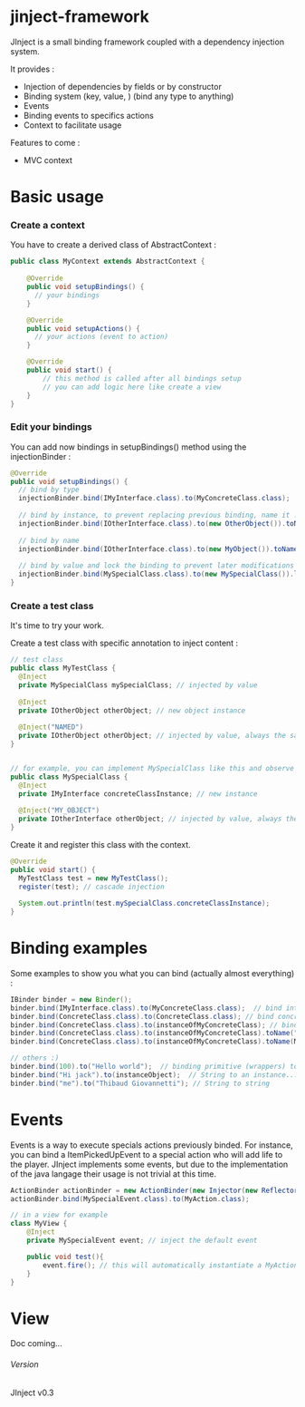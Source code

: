 # jinject-framework
JInject is a small binding framework coupled with a dependency injection system.

It provides :
* Injection of dependencies by fields or by constructor
* Binding system (key, value, <name>)  (bind any type to anything)
* Events
* Binding events to specifics actions
* Context to facilitate usage

Features to come :
* MVC context



# Basic usage
### Create a context
You have to create a derived class of AbstractContext :

```java
public class MyContext extends AbstractContext {
	
	@Override
	public void setupBindings() {
	  // your bindings
	}

	@Override
	public void setupActions() {
	  // your actions (event to action)
	}

	@Override
	public void start() {
		// this method is called after all bindings setup
		// you can add logic here like create a view
	}
}
```

### Edit your bindings
You can add now bindings in setupBindings() method using the injectionBinder :

```java
@Override
public void setupBindings() {
  // bind by type
  injectionBinder.bind(IMyInterface.class).to(MyConcreteClass.class); 
  
  // bind by instance, to prevent replacing previous binding, name it !
  injectionBinder.bind(IOtherInterface.class).to(new OtherObject()).toName("NAMED"); 
  
  // bind by name
  injectionBinder.bind(IOtherInterface.class).to(new MyObject()).toName("MY_OBJECT");
  
  // bind by value and lock the binding to prevent later modifications
  injectionBinder.bind(MySpecialClass.class).to(new MySpecialClass()).lock(); 
}
```

### Create a test class
It's time to try your work.

Create a test class with specific annotation to inject content :

```java
// test class
public class MyTestClass {
  @Inject
  private MySpecialClass mySpecialClass; // injected by value
  
  @Inject
  private IOtherObject otherObject; // new object instance
  
  @Inject("NAMED")
  private IOtherObject otherObject; // injected by value, always the same object accross all instances
}


// for example, you can implement MySpecialClass like this and observe the cascade injection
public class MySpecialClass {
  @Inject
  private IMyInterface concreteClassInstance; // new instance
  
  @Inject("MY_OBJECT")
  private IOtherInterface otherObject; // injected by value, always the same object
}

```

Create it and register this class with the context.

```java
@Override
public void start() {
  MyTestClass test = new MyTestClass();
  register(test); // cascade injection
  
  System.out.println(test.mySpecialClass.concreteClassInstance);
}
```


# Binding examples
Some examples to show you what you can bind (actually almost everything) :
```java
IBinder binder = new Binder();
binder.bind(IMyInterface.class).to(MyConcreteClass.class);  // bind interface to concrete class
binder.bind(ConcreteClass.class).to(ConcreteClass.class); // bind concrete class to itself 
binder.bind(ConcreteClass.class).to(instanceOfMyConcreteClass); // bind concrete class to an instance
binder.bind(ConcreteClass.class).to(instanceOfMyConcreteClass).toName("myInstance"); // bind concrete class to an instance and to a name
binder.bind(ConcreteClass.class).to(instanceOfMyConcreteClass).toName(MyEnum.ENUM_VALUE); // bind concrete class to an instance and to an enum

// others :)
binder.bind(100).to("Hello world");  // binding primitive (wrappers) to String object
binder.bind("Hi jack").to(instanceObject);  // String to an instance...
binder.bind("me").to("Thibaud Giovannetti"); // String to string
```

# Events
Events is a way to execute specials actions previously binded. For instance, you can bind a ItemPickedUpEvent to a special action who will add life to the player.
JInject implements some events, but due to the implementation of the java langage their usage is not trivial at this time.

```java
ActionBinder actionBinder = new ActionBinder(new Injector(new Reflector())); // most of the time you won't do this cause it's already done in Context
actionBinder.bind(MySpecialEvent.class).to(MyAction.class);

// in a view for example
class MyView {
	@Inject
	private MySpecialEvent event; // inject the default event

	public void test(){
		event.fire(); // this will automatically instantiate a MyAction object and call it's execute method !
	}
}

```

# View 
Doc coming...

###### Version
JInject v0.3

